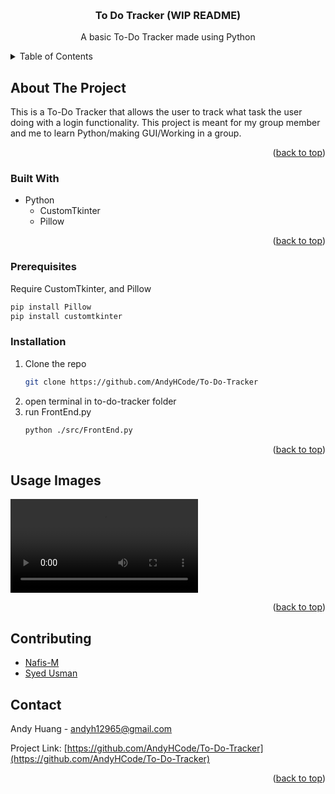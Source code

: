 <a name="readme-top"></a>

<!-- PROJECT SHIELDS -->
<!--
*** I'm using markdown "reference style" links for readability.
*** Reference links are enclosed in brackets [ ] instead of parentheses ( ).
*** See the bottom of this document for the declaration of the reference variables
*** for contributors-url, forks-url, etc. This is an optional, concise syntax you may use.
*** https://www.markdownguide.org/basic-syntax/#reference-style-links
-->




<!-- PROJECT LOGO -->
<br />
<div align="center">
  <a href="https://github.com/AndyHCode/To-Do-Tracker">
  </a>

<h3 align="center">To Do Tracker (WIP README)</h3>
  <p align="center">
    A basic To-Do Tracker made using Python
    <br />
  </p>
</div>



<!-- TABLE OF CONTENTS -->
<details>
  <summary>Table of Contents</summary>
  <ol>
    <li>
      <a href="#about-the-project">About The Project</a>
      <ul>
        <li><a href="#built-with">Built With</a></li>
      </ul>
    </li>
    <li><a href="#prerequisites">Prerequisites</a></li>
    <li><a href="#installation">Installation</a></li>
    <li><a href="#usage-images">Usage Images</a></li>
    <li><a href="#contributing">Contributing</a></li>
    <li><a href="#contact">Contact</a></li>
  </ol>
</details>



<!-- ABOUT THE PROJECT -->
## About The Project
This is a To-Do Tracker that allows the user to track what task the user doing
with a login functionality. This project is meant for my group member and me to learn Python/making GUI/Working in a group.

<p align="right">(<a href="#readme-top">back to top</a>)</p>



### Built With
* Python
  * CustomTkinter
  * Pillow


<p align="right">(<a href="#readme-top">back to top</a>)</p>



<!-- GETTING STARTED -->
### Prerequisites
Require CustomTkinter, and Pillow
  ```sh
  pip install Pillow
  pip install customtkinter
  ```

### Installation

1. Clone the repo
   ```sh
   git clone https://github.com/AndyHCode/To-Do-Tracker
   ```
2. open terminal in to-do-tracker folder
3. run FrontEnd.py
   ```sh
   python ./src/FrontEnd.py
   ```
<p align="right">(<a href="#readme-top">back to top</a>)</p>



<!-- USAGE EXAMPLES -->
## Usage Images
![Imgur Image](https://i.imgur.com/ss3Fe8m.mp4)


<p align="right">(<a href="#readme-top">back to top</a>)</p>

<!-- CONTRIBUTING -->
## Contributing
* [Nafis-M](https://github.com/Nafis-M)
* [Syed Usman](https://github.com/UZIIMAN)

<!-- CONTACT -->
## Contact

Andy Huang - andyh12965@gmail.com

Project Link: [https://github.com/AndyHCode/To-Do-Tracker](https://github.com/AndyHCode/To-Do-Tracker)

<p align="right">(<a href="#readme-top">back to top</a>)</p>


<!-- MARKDOWN LINKS & IMAGES -->
<!-- https://www.markdownguide.org/basic-syntax/#reference-style-links -->

[linkedin-shield]: https://img.shields.io/badge/-LinkedIn-black.svg?style=for-the-badge&logo=linkedin&colorB=555
[linkedin-url]: https://www.linkedin.com/in/andy-huang-649046212/
